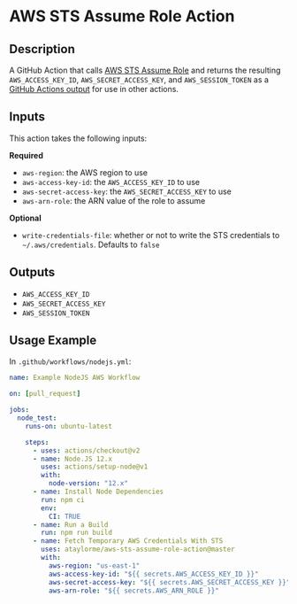 # AWS STS Assume Role Action

## Description

A GitHub Action that calls [AWS STS Assume Role](https://docs.aws.amazon.com/AWSJavaScriptSDK/latest/AWS/STS.html#assumeRole-property) and returns the resulting `AWS_ACCESS_KEY_ID`, `AWS_SECRET_ACCESS_KEY`, and `AWS_SESSION_TOKEN` as a [GitHub Actions output](https://help.github.com/en/actions/automating-your-workflow-with-github-actions/metadata-syntax-for-github-actions#outputs) for use in other actions.

## Inputs

This action takes the following inputs:

**Required**
- `aws-region`: the AWS region to use
- `aws-access-key-id`: the `AWS_ACCESS_KEY_ID` to use
- `aws-secret-access-key`: the `AWS_SECRET_ACCESS_KEY` to use
- `aws-arn-role`: the ARN value of the role to assume

**Optional**
- `write-credentials-file`: whether or not to write the STS credentials to `~/.aws/credentials`. Defaults to `false`

## Outputs

- `AWS_ACCESS_KEY_ID`
- `AWS_SECRET_ACCESS_KEY`
- `AWS_SESSION_TOKEN`

## Usage Example

In `.github/workflows/nodejs.yml`:

```yml
name: Example NodeJS AWS Workflow

on: [pull_request]

jobs:
  node_test:
    runs-on: ubuntu-latest

    steps:
      - uses: actions/checkout@v2
      - name: Node.JS 12.x
        uses: actions/setup-node@v1
        with:
          node-version: "12.x"
      - name: Install Node Dependencies
        run: npm ci
        env:
          CI: TRUE
      - name: Run a Build
        run: npm run build
      - name: Fetch Temporary AWS Credentials With STS
        uses: ataylorme/aws-sts-assume-role-action@master
        with:
          aws-region: "us-east-1"
          aws-access-key-id: "${{ secrets.AWS_ACCESS_KEY_ID }}"
          aws-secret-access-key: "${{ secrets.AWS_SECRET_ACCESS_KEY }}"
          aws-arn-role: "${{ secrets.AWS_ARN_ROLE }}"
```